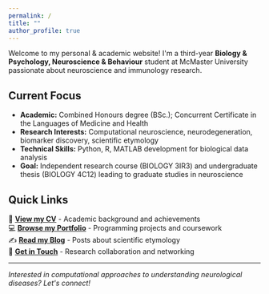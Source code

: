 ```yaml
---
permalink: /
title: ""
author_profile: true
---
```


Welcome to my personal & academic website! I'm a third-year **Biology & Psychology, Neuroscience & Behaviour** student at McMaster University passionate about neuroscience and immunology research.

## Current Focus

- **Academic:** Combined Honours degree (BSc.); Concurrent Certificate in the Languages of Medicine and Health
- **Research Interests:** Computational neuroscience, neurodegeneration, biomarker discovery, scientific etymology  
- **Technical Skills:** Python, R, MATLAB development for biological data analysis
- **Goal:** Independent research course (BIOLOGY 3IR3) and undergraduate thesis (BIOLOGY 4C12) leading to graduate studies in neuroscience

## Quick Links

📄 **[View my CV](/cv/)** - Academic background and achievements  
💻 **[Browse my Portfolio](/portfolio/)** - Programming projects and coursework  
✍️ **[Read my Blog](/year-archive/)** - Posts about scientific etymology  
📧 **[Get in Touch](/contact/)** - Research collaboration and networking  

---

*Interested in computational approaches to understanding neurological diseases? Let's connect!*
